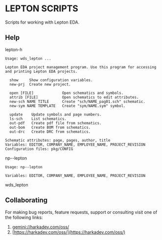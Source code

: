LEPTON SCRIPTS
==============

Scripts for working with Lepton EDA.

## Help

lepton-h

    Usage: wds_lepton ...
    
    Lepton EDA project management program. Use this program for accessing
    and printing Lepton EDA projects.
    
      show     Show configuration variables.
      new-prj  Create new project.
    
      open [FILE]             Open schematics and symbols.
      attrib [FILE]           Open schematics to edit attributes.
      new-sch NAME TITLE      Create "sch/NAME_pag01.sch" schematic.
      new-sym NAME TEMPLATE   Create "sym/NAME.sym" symbol.
    
      update    Update symbols and page numbers.
      ls-sch    List schematics.
      out-pdf   Create pdf file from schematics.
      out-bom   Create BOM from schematics.
      out-drc   Create DRC from schematics.
    
    Schematic attributes: page, pages, author, title
    Variables: EDITOR, COMPANY_NAME, EMPLOYEE_NAME, PROJECT_REVISION
    Configuration files: pkg/CONFIG

np--lepton

    Usage: np--lepton
    
    Variables: EDITOR, COMPANY_NAME, EMPLOYEE_NAME, PROJECT_REVISION

wds_lepton


## Collaborating

For making bug reports, feature requests, support or consulting visit
one of the following links:

1. [gemini://harkadev.com/oss/](gemini://harkadev.com/oss/)
2. [https://harkadev.com/oss/](https://harkadev.com/oss/)
